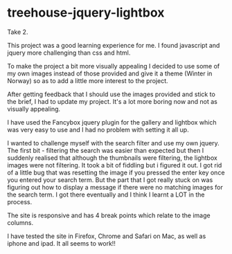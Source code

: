 # treehouse-jquery-lightbox

Take 2. 

This project was a good learning experience for me. I found javascript and jquery more challenging than css and html.

To make the project a bit more visually appealing I decided to use some of my own images instead of those provided and give it a theme (Winter in Norway) so as to add a little more interest to the project.

After getting feedback that I should use the images provided and stick to the brief, I had to update my project. It's a lot more boring now and not as visually appealing.

I have used the Fancybox jquery plugin for the gallery and lightbox which was very easy to use and I had no problem with setting it all up.

I wanted to challenge myself with the search filter and use my own jquery. The first bit - filtering the search was easier than expected but then I suddenly realised that although the thumbnails were filtering, the lightbox images were not filtering. It took a bit of fiddling but i figured it out. I got rid of a little bug that was resetting the image if you pressed the enter key once you entered your search term. But the part that I got really stuck on was figuring out how to display a message if there were no matching images for the search term. I got there eventually and I think I learnt a LOT in the process.

The site is responsive and has 4 break points which relate to the image columns.

I have tested the site in Firefox, Chrome and Safari on Mac, as well as iphone and ipad. It all seems to work!!
